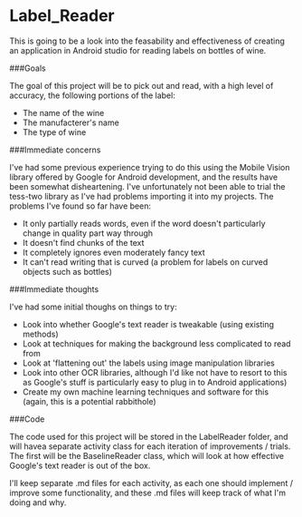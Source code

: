 # Label_Reader

This is going to be a look into the feasability and effectiveness of creating an application in Android studio for reading labels on bottles of wine.

###Goals

The goal of this project will be to pick out and read, with a high level of accuracy, the following portions of the label:

- The name of the wine
- The manufacterer's name
- The type of wine

###Immediate concerns

I've had some previous experience trying to do this using the Mobile Vision library offered by Google for Android development, and the results have been somewhat disheartening. I've unfortunately not been able to trial the tess-two library as I've had problems importing it into my projects. The problems I've found so far have been:

- It only partially reads words, even if the word doesn't particularly change in quality part way through
- It doesn't find chunks of the text
- It completely ignores even moderately fancy text
- It can't read writing that is curved (a problem for labels on curved objects such as bottles)

###Immediate thoughts

I've had some initial thoughs on things to try:

- Look into whether Google's text reader is tweakable (using existing methods)
- Look at techniques for making the background less complicated to read from
- Look at 'flattening out' the labels using image manipulation libraries
- Look into other OCR libraries, although I'd like not have to resort to this as Google's stuff is particularly easy to plug in to Android applications)
- Create my own machine learning techniques and software for this (again, this is a potential rabbithole)

###Code

The code used for this project will be stored in the LabelReader folder, and will havea separate activity class for each iteration of improvements / trials. The first will be the BaselineReader class, which will look at how effective Google's text reader is out of the box.

I'll keep separate .md files for each activity, as each one should implement / improve some functionality, and these .md files will keep track of what I'm doing and why.

